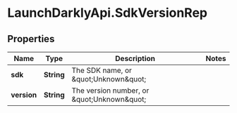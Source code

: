 # LaunchDarklyApi.SdkVersionRep

## Properties

Name | Type | Description | Notes
------------ | ------------- | ------------- | -------------
**sdk** | **String** | The SDK name, or \&quot;Unknown\&quot; | 
**version** | **String** | The version number, or \&quot;Unknown\&quot; | 


